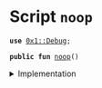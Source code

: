 
<a name="noop"></a>

# Script `noop`





<pre><code><b>use</b> <a href="../../modules/doc/Debug.md#0x1_Debug">0x1::Debug</a>;
</code></pre>




<pre><code><b>public</b> <b>fun</b> <a href="noop.md#noop">noop</a>()
</code></pre>



<details>
<summary>Implementation</summary>


<pre><code><b>fun</b> <a href="noop.md#noop">noop</a>() {
    print(&0x0000000000000000000000000011e110); // Hello!
}
</code></pre>



</details>


[//]: # ("File containing references which can be used from documentation")
[ACCESS_CONTROL]: https://github.com/libra/lip/blob/master/lips/lip-2.md
[ROLE]: https://github.com/libra/lip/blob/master/lips/lip-2.md#roles
[PERMISSION]: https://github.com/libra/lip/blob/master/lips/lip-2.md#permissions
